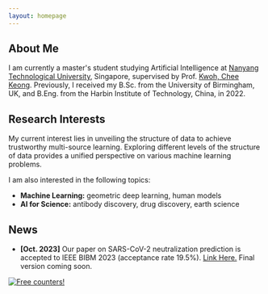 ```yaml
---
layout: homepage
---
```


## About Me

I am currently a master's student studying Artificial Intelligence at [Nanyang Technological University](https://www.ntu.edu.sg/), Singapore, supervised by Prof. [Kwoh, Chee Keong](https://personal.ntu.edu.sg/asckkwoh/). Previously, I received my B.Sc. from the University of Birmingham, UK, and B.Eng. from the Harbin Institute of Technology, China, in 2022. 

## Research Interests

My current interest lies in unveiling the structure of data to achieve trustworthy multi-source learning. Exploring different levels of the structure of data provides a unified perspective on various machine learning problems. 

I am also interested in the following topics:
- **Machine Learning:** geometric deep learning, human models
- **AI for Science:** antibody discovery, drug discovery, earth science

## News

- **[Oct. 2023]** Our paper on SARS-CoV-2 neutralization prediction is accepted to IEEE BIBM 2023 (acceptance rate 19.5%). [Link Here.](https://drive.google.com/file/d/1jJ6mfG-fYiwRWKL3dHhe3_PUEHH1kTcw/view?usp=sharing) Final version coming soon.

<!-- {% include_relative _includes/publications.md %} -->

<!-- {% include_relative _includes/services.md %} -->


<a href="https://info.flagcounter.com/g6Vp"><img src="https://s01.flagcounter.com/count2/g6Vp/bg_FFFFFF/txt_000000/border_CCCCCC/columns_2/maxflags_10/viewers_0/labels_0/pageviews_0/flags_0/percent_0/" alt="Free counters!" border="0"></a>
